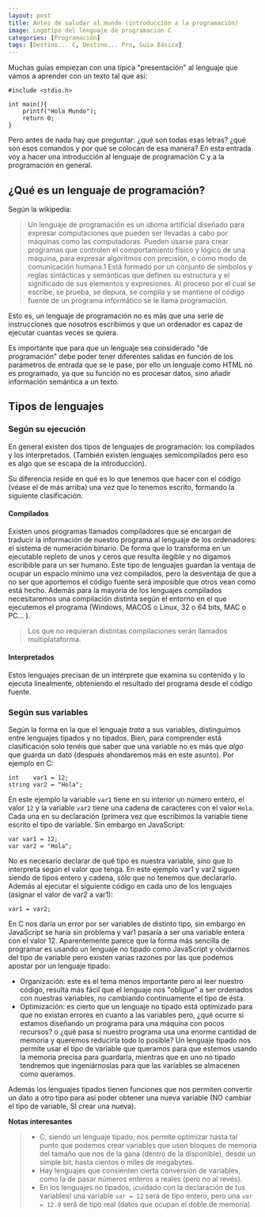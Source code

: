 ```yaml
---
layout: post
title: Antes de saludar al mundo (introducción a la programación)
image: Logotipo del lenguaje de programación C
categories: [Programación]
tags: [Destino... C, Destino... Pro, Guia Básica]
---
```


Muchas guías empiezan con una típica "presentación" al lenguaje que vamos a aprender con un texto tal que así:

    #include <stdio.h>

    int main(){
        printf("Hola Mundo");
        return 0;
    }

Pero antes de nada hay que preguntar: ¿qué son todas esas letras? ¿qué son esos comandos y por qué se colocan de esa manera? En esta entrada voy a hacer una introducción al lenguaje de programación C y a la programación en general.

## ¿Qué es un lenguaje de programación?

Según la wikipedia: 
 > Un lenguaje de programación es un idioma artificial diseñado para expresar computaciones que pueden ser llevadas a cabo por máquinas como las computadoras. Pueden usarse para crear programas que controlen el comportamiento físico y lógico de una máquina, para expresar algoritmos con precisión, o como modo de comunicación humana.1 Está formado por un conjunto de símbolos y reglas sintácticas y semánticas que definen su estructura y el significado de sus elementos y expresiones. Al proceso por el cual se escribe, se prueba, se depura, se compila y se mantiene el código fuente de un programa informático se le llama programación.

Esto es, un lenguaje de programación no es más que una serie de instrucciones que nosotros escribimos y que un ordenador es capaz de ejecutar cuantas veces se quiera.

Es importante que para que un lenguaje sea considerado "de programación" debe poder tener diferentes salidas en función de los parámetros de entrada que se le pase, por ello un lenguaje como HTML no es programado, ya que su función no es procesar datos, sino añadir información semántica a un texto.


## Tipos de lenguajes

### Según su ejecución

En general existen dos tipos de lenguajes de programación: los compilados y los interpretados. (También existen lenguajes semicompilados pero eso es algo que se escapa de la introducción).

Su diferencia reside en qué es lo que tenemos que hacer con el código (véase el de más arriba) una vez que lo tenemos escrito, formando la siguiente clasificación.

#### Compilados

Existen unos programas llamados compiladores que se encargan de traducir la información de nuestro programa al lenguaje de los ordenadores: el sistema de numeración binario. De forma que lo transforma en un ejecutable repleto de unos y ceros que resulta ilegible y no digamos escribible para un ser humano. Este tipo de lenguajes guardan la ventaja de ocupar un espacio mínimo una vez compilados, pero la desventaja de que a no ser que aportemos el código fuente será imposible que otros vean como está hecho. Además para la mayoría de los lenguajes compilados necesitaremos una compilación distinta según el entorno en el que ejecutemos el programa (Windows, MACOS o Linux, 32 o 64 bits, MAC o PC... ).

 > Los que no requieran distintas compilaciones serán llamados multiplataforma.

#### Interpretados

Estos lenguajes precisan de un intérprete que examina su contenido y lo ejecuta linealmente, obteniendo el resultado del programa desde el código fuente.

### Según sus variables

Según la forma en la que el lenguaje *trata* a sus variables, distinguimos entre lenguajes tipados y no tipados. Bien, para comprender está clasificación solo tenéis que saber que una variable no es más que *algo* que guarda un dato (después ahondaremos más en este asunto). Por ejemplo en C:

    int    var1 = 12;
    string var2 = "Hola";

En este ejemplo la variable `var1` tiene en su interior un número entero, el valor `12` y la variable `var2` tiene una cadena de caracteres con el valor `Hola`. Cada una en su declaración (primera vez que escribimos la variable tiene escrito el tipo de variable. Sin embargo en JavaScript:

    var var1 = 12;
    var var2 = "Hola";

No es necesario declarar de qué tipo es nuestra variable, sino que lo interpreta según el valor que tenga. En este ejemplo var1 y var2 siguen siendo de tipos entero y cadena, sólo que no tenemos que declararlo. Además al ejecutar el siguiente código en cada uno de los lenguajes (asignar el valor de var2 a var1):

    var1 = var2;

En C nos daría un error por ser variables de distinto tipo, sin embargo en JavaScript se haría sin problema y var1 pasaría a ser una variable entera con el valor 12.
Aparentemente parece que la forma más sencilla de programar es usando un lenguaje no tipado como JavaScript y olvidarnos del tipo de variable pero existen varias razones por las que podemos apostar por un lenguaje tipado:

 - Organización: este es el tema menos importante pero al leer nuestro código, resulta más fácil que el lenguaje nos "obligue" a ser ordenados con nuestras variables, no cambiando continuamente el tipo de ésta.
 - Optimización: es cierto que un lenguaje no tipado está optimizado para que no existan errores en cuanto a las variables pero, ¿qué ocurre si estamos diseñando un programa para una máquina con pocos recursos? o ¿qué pasa si nuestro programa usa una enorme cantidad de memoria y queremos reducirla todo lo posible? Un lenguaje tipado nos permite usar el tipo de variable que queramos para que estemos usando la memoria precisa para guardarla, mientras que en uno no tipado tendremos que ingeniárnoslas para que las variables se almacenen como queramos.

Además los lenguajes tipados tienen funciones que nos permiten convertir un dato a otro tipo para así poder obtener una nueva variable (NO cambiar el tipo de variable, SÍ crear una nueva).

**Notas interesantes**

 > - C, siendo un lenguaje tipado, nos permite optimizar hasta tal punto que podemos crear variables que usen bloques de memoria del tamaño que nos de la gana (dentro de la disponible), desde un simple bit, hasta cientos o miles de megabytes.
 > - Hay lenguajes que consienten cierta conversión de variables, como la de pasar números enteros a reales (pero no al revés).
 > - En los lenguajes no tipados, ¡cuidado con la declaración de tus variables! una variable `var = 12` será de tipo entero, pero una `var = 12.0` será de tipo real (datos que ocupan el doble de memoria).
